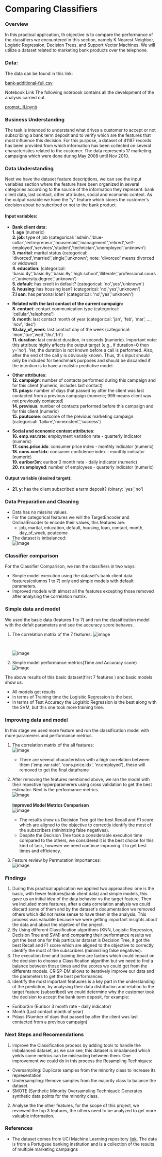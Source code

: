 # Comparing Classifiers

### Overview
In this practical application, th objective is to compare the performance of the classifiers we encountered in this section, namely K Nearest Neighbor, Logistic Regression, Decision Trees, and Support Vector Machines. We will utilize a dataset related to marketing bank products over the telephone.

### Data:
The data can be found in this link: 

[bank-additional-full.csv](https://github.com/DiegoHermosa/ClassifierComparison/tree/main/data/bank-additional-full.csv)

Notebook Link
The following notebook contains all the development of the analysis carried out.

[prompt_III.ipynb](https://github.com/DiegoHermosa/ClassifierComparison/tree/main/prompt_III.ipynb)

### Business Understanding
The task is intended to understand what drives a customer to accept or not subscribing a bank term deposit and to verify which are the features that most influence this decision. For this purpose, a dataset of 41187 records has been provided from which information has been collected on several characteristics related to the customer. The data represents 17 marketing campaigns which were done during May 2008 until Nov 2010.

### Data Understanding
Next we have the dataset feature descriptions, we can see the input variables section where the feature have been organized in several categories according to the source of the information they represent: bank client data, last contact, other attributes, social and economic context. As the output variable we have the "y" feature which stores the customer's decision about be subcribed or not to the bank product.

#### Input variables:

- **Bank client data:**<br/>
  **1. age** (numeric) <br/>
  **2. job**: type of job (categorical: 'admin.','blue-collar','entrepreneur','housemaid','management','retired','self-employed','services','student','technician','unemployed','unknown') <br/>
  **3. marital**: marital status (categorical: 'divorced','married','single','unknown'; note: 'divorced' means divorced or widowed) <br/>
  **4. education**: (categorical: 'basic.4y','basic.6y','basic.9y','high.school','illiterate','professional.course','university.degree','unknown') <br/>
  **5. default**: has credit in default? (categorical: 'no','yes','unknown') <br/>
  **6. housing**: has housing loan? (categorical: 'no','yes','unknown') <br/>
  **7.l oan**: has personal loan? (categorical: 'no','yes','unknown') <br/>
  
- **Related with the last contact of the current campaign:**<br/>
  **8. contact**: contact communication type (categorical: 'cellular','telephone') <br/>
  **9. month**: last contact month of year (categorical: 'jan', 'feb', 'mar', ..., 'nov', 'dec') <br/>
  **10.day_of_week**: last contact day of the week (categorical: 'mon','tue','wed','thu','fri') <br/>
  **11. duration**: last contact duration, in seconds (numeric). Important note: this attribute highly affects the output target (e.g., if duration=0 then y='no'). Yet, the duration is not known before a call is performed. Also, after
  the end of the call y is obviously known. Thus, this input should only be included for benchmark purposes and should be discarded if the intention is to have a realistic predictive model. <br/>
  
- **Other attributes:**<br/>
  **12. campaign**: number of contacts performed during this campaign and for this client (numeric, includes last contact) <br/>
  **13. pdays**: number of days that passed by after the client was last contacted from a previous campaign (numeric; 999 means client was not previously contacted) <br/>
  **14. previous**: number of contacts performed before this campaign and for this client (numeric) <br/>
  **15. poutcome**: outcome of the previous marketing campaign (categorical: 'failure','nonexistent','success') <br/>
  
- **Social and economic context attributes:**<br/>
  **16. emp.var.rate**: employment variation rate - quarterly indicator (numeric) <br/>
  **17. cons.price.idx**: consumer price index - monthly indicator (numeric) <br/>
  **18. cons.conf.idx**: consumer confidence index - monthly indicator (numeric) <br/>
  **19. euribor3m**: euribor 3 month rate - daily indicator (numeric) <br/>
  **20. nr.employed**: number of employees - quarterly indicator (numeric) <br/>
  
#### Output variable (desired target):
- **21. y**: has the client subscribed a term deposit? (binary: 'yes','no') <br/>

### Data Preparation and Cleaning
- Data has no missins values.
- For the categorical features we will the TargetEncoder and OrdinalEncoder to encode their values, this features are:<br/>
  - job, marital, education, default, housing, loan, contact, month, day_of_week, poutcome<br/>
- The dataset is imbalanced: <br/>
  ![image](https://github.com/DiegoHermosa/ClassifierComparison/assets/160977826/d1b95e56-394b-4e1d-8f79-73fc6113e197)

### Classifier comparison
For the Classifier Comparison, we ran the classifiers in two ways: 
- Simple model execution using the dataset's bank client data features(columns 1 to 7) only and simple models with default parameters.
- Improved models with almost all the features excepting those removed after analysing the correlation matrix.
 
### Simple data and model
We used the basic data (features 1 to 7) and run the classification model with the defalt parameters and see the accuracy score behaves.<br/>
1. The correlation matrix of the 7 features:
   ![image](https://github.com/DiegoHermosa/ClassifierComparison/assets/160977826/fe2b05bd-7e21-465f-b011-1c2dc536e06c)

   <br/>
   
   ![image](https://github.com/DiegoHermosa/ClassifierComparison/assets/160977826/0ef1ee2e-9867-42e7-8ab3-c2678b17cac3)

3. Simple model performance metrics(Time and Accuracy score) <br/>
![image](https://github.com/DiegoHermosa/ClassifierComparison/assets/160977826/32450487-1872-4246-874a-4632e4c7e617) <br/>

The above results of this basic dataset(first 7 features ) and basic models show us:
- All models got results
- In terms of Training time the Logisitic Regression is the best.
- In terms of Test Accuracy the Logisitic Regression is the best along with the SVM, but this one took more training time.


### Improving data and model
In this stage we used more feature and run the classification model with more paramerers and performance metrics.
1. The correlation matrix of the all features:<br/>
   ![image](https://github.com/DiegoHermosa/ClassifierComparison/assets/160977826/1ab12b98-eae4-447f-ade1-f9eb4860b4c8)
   <br/>
   - There are several characteristics with a high correlation between them ('emp.var.rate', 'cons.price.idx', 'nr.employed'), these will removed to get the final dataframe   
  
2. After removing the features mentioned above, we ran the model with their repective hyperparamerers using cross validation to get the best estimator. Next is the performance metrics. <br/>
   ![image](https://github.com/DiegoHermosa/ClassifierComparison/assets/160977826/2a3ae28a-6caa-4c28-985a-d82d6f166e54)
   <br/>
   <br/>
   **Improved Model Metrics Comparison** <br/>
   ![image](https://github.com/DiegoHermosa/ClassifierComparison/assets/160977826/206df569-213d-455a-b5be-87005c086935)
   <br/>
   -  The results show us Decision Tree got the best Recall and F1 score which are aligned to the objective to correctly identify the most of the subscribers (minimizing false negatives).
   -  Despite the Decision Tree took a considerable execution time compared to the others, we considered it is the best choice for this kind of task, however we need continue improving it to get best times and efficiency.   

3. Feature review by Permutation importances:
   <br/>
   ![image](https://github.com/DiegoHermosa/ClassifierComparison/assets/160977826/b800befb-fdd9-4103-af75-5ad1a2896f4a)


   


### Findings
1. During this practical application we applied two approaches: one is the basic, with fewer features(bank client data) and simple models, this gave us an initial idea of the data behavior vs the target feature. Then we included more features, after a data correlation analysis we could discard some of them and by the dataset's documentation we removed others which did not make sense to have them in the analysis. This process was valuable because we were getting important insights about the data and about the objetive of the project.
2. By Using different Classification algorithms (KNN, Logistic Regression, Decision Tree and SVM) and comparing their performance results we got the best one for this particular dataset is Decision Tree, it got the best Recall and F1 score which are aligned to the objective to correctly identify the most of the subscribers (minimizing false negatives).  
3. The execution time and training time are factors which could impact on the decision to choose a Classification algorithm but we need to find a balance between those times and the scores we could get from the differents models. CRISP-DM allows to iteratively improve our data and the parameters to get the best performances.
4. Identify the most important featuures is a key part in the understanding of the prediction, by analysing their data distribution and relation to the target feature (subscribed) we could determine why the customer took the decision to accept the bank term deposit, for example:
- Euribor3m (Euribor 3 month rate - daily indicator)
- Month (Last contact month of year)
- Pdays (Number of days that passed by after the client was last contacted from a previous campaign)

### Next Steps and Recomendations
1. Improve the Classification process by adding tools to handle the imbalanced dataset, as we can see, this dataset is imbalanced which yields some metrics can be misleading between them. One improvement we could do in this process the Resampling Techniques:
- Oversampling: Duplicate samples from the minority class to increase its representation.
- Undersampling: Remove samples from the majority class to balance the dataset.
- SMOTE (Synthetic Minority Oversampling Technique): Generates synthetic data points for the minority class.

2. Analyse the the other features, for the scope of this project, we reviewed the top 3 features, the others need to be analyzed to get more valuable information.

### References
- The dataset comes from UCI Machine Learning repository [link](https://archive.ics.uci.edu/ml/datasets/bank+marketing).  The data is from a Portugese banking institution and is a collection of the results of multiple marketing campaigns




